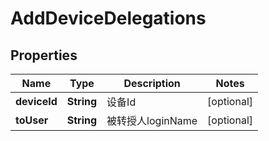 
# AddDeviceDelegations

## Properties
Name | Type | Description | Notes
------------ | ------------- | ------------- | -------------
**deviceId** | **String** | 设备Id |  [optional]
**toUser** | **String** | 被转授人loginName |  [optional]



